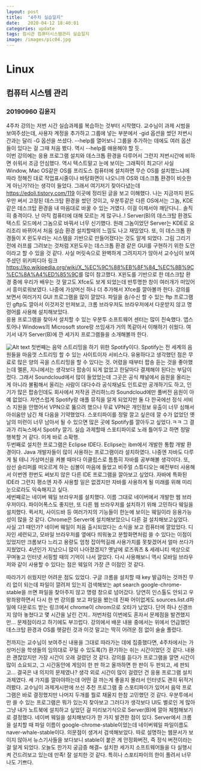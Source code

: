 ```yaml
---
layout: post
title:  "4주차 실습일지"
date:   2020-04-12 18:40:01
categories: update
tags: 컴시관 컴퓨터시스템관리 실습일지
image: /images/pic04.jpg
---
```

# Linux
## 컴퓨터 시스템 관리
### 20190960 김윤지

4주차 강의는 저번 시간 실습과제를 복습하는 것부터 시작했다. 교수님이 과제 시범을 보여주셨는데, 사용자 계정을 추가하고 그룹에 넣는 부분에서 -gid 옵션을 썼던 저번시간과는 달리 -G 옵션을 쓰셨다. --help를 열어보니 그룹을 추가하는 데에도 여러 옵션들이 있다는 걸 그때 처음 봤다. 역시 --help를 애용해야 할 듯..    
이번 강의에는 응용 프로그램 설치와 데스크톱 환경을 다루어서 그런지 저번시간에 비하면 쉬워서 조금 안심했다. 역시 텍스트말고 눈에 보이는 그래픽이 최고다! 사실 Window, Mac OS같은 OS를 프리도스 컴퓨터에 설치하면 무슨 OS를 설치했느냐에 따라 정해진 대로 작업표시줄이나 바탕화면이 나오니까 OS와 데스크톱 환경이 비슷한 게 아닌가?라는 생각이 들었다. 그래서 여기저기 찾아다녔는데 <https://edoli.tistory.com/119> 이곳에 정리된 글을 보고 이해했다. 나는 지금까지 윈도우만 써서 고정된 데스크탑 환경을 썼던 것이고, 우분투같은 다른 OS에서는 그놈, KDE같은 데스크탑 환경을 내 마음대로 바꿀 수 있는 거였다. 이걸 이제서야 깨닫다니.. 솔직히 충격이다. 난 아직 컴퓨터에 대해 모르는 게 많구나..! Server(B)의 데스크탑 환경도 텍스트 모드에서 그놈으로 바꿔서 너무 신기했다. 원래 그놈이었던 Server는 KDE로 요리조리 바뀌어서 처음 실습 환경 설치할때의 느낌도 나고 재밌었다. 또, 이 데스크톱 환경들이 X 윈도우라는 시스템을 기반으로 만들어졌다는 것도 알게 되었다. 그림 그리기 전에 러프를 그려보는 것처럼 X윈도우는 데스크톱 환경 같은 GUI를 구현하기 위한 도안이라고 할 수 있을 것 같다. 사실 머릿속으로 완벽하게 그려지지가 않아서 교수님이 보여주셨던 위키피디아 링크<https://ko.wikipedia.org/wiki/X_%EC%9C%88%EB%8F%84_%EC%8B%9C%EC%8A%A4%ED%85%9C>를 많이 참고했다. X윈도를 기반으로 한 데스크탑 환경 중에 우리가 배우는 것 말고도 Xfce도 보게 되었는데 반투명한 창이 여러개가 떠있어서 흥미로워보였다. 나중에 가상머신 하나 더 추가해서 Xfce를 깔아볼까 한다. 강의를 보면서 여러가지 GUI 프로그램을 많이 깔았다. 파일을 송/수신 할 수 있는 ftp 프로그램인 gftp도 깔아서 이것저것 만져보고, 크롬 브라우저도 브라우저에서 다운받지 않고 명령어를 사용해 설치해보았다.     
응용 프로그램을 찾아서 설치할 수 있는 우분투 소프트웨어 센터는 많이 친숙했다. 앱스토어나 Windows의 Microsoft store랑 쓰임새가 거의 똑같아서 이해하기 쉬웠다. 여기서 내가 Server(B)에 깐 세가지 프로그램들을 소개해볼까 한다.      
             
![Alt text](objectio.github.io/images/cap1.JPG)
첫번째는 음악 스트리밍을 하기 위한 Spotify이다. Spotify는 전 세계의 음원들을 마음껏 스트리밍 할 수 있는 사이트이자 서비스다. 유용하다고 생각했던 점은 무료로 많은 양의 곡을 스트리밍을 할 수 있다는 것. 어렸을 때부터 팝송 듣는 것을 좋아했는데 멜론, 지니에서는 생각보다 팝송이 되게 없었고 한달마다 결제해야 된다는 부담이 컸다. 그래서 Soundcloud에서 많이 들었었는데 그곳은 공식 채널에서 음원을 올리는 게 아니라 불펌해서 올리는 사람이 대다수라 공식채널도 인트로만 공개하기도 하고, 인기가 많은 팝송인데도 회사에서 저작권 관리하느라 Soundcloud에만 풀버전 음원이 아예 없었다. 자연스럽게 Spotify랑 애플 뮤직을 알게 되었지만 둘 다 한국에선 정식 서비스 지원을 안했어서 VPN으로 뚫으려 했으나 무료 VPN은 개인정보 유출이 너무 심해서 아쉬움만 남긴 채 다음을 기약했었다. 스포티파이를 정말 깔고 싶은데 깔 수가 없었던 옛날의 미련이 너무 남아서 될 수 있으면 많은 곳에 Spotify를 깔아두고 싶었다.ㅋㅋ 그 결과가 리눅스에서 Spotify 깔기. 실습 과제할때 스포티파이로 노래 틀어두고 하면 정말 행복할 거 같다. 이게 바로 소확행.     
두번째로 설치한 프로그램은 Eclipse IDE다. Eclipse는 ibm에서 개발한 통합 개발 환경이다. Java 개발자들이 많이 사용하는 프로그램이라 설치하였다. 나중엔 자바도 다루게 될 테니 가상머신을 켜볼 때마다 이클립스로 틈틈히 자바를 공부해볼 생각이다. 또, 삼선 슬리퍼를 떠오르게 하는 심볼이 마음에 들었고 비주얼 스튜디오는 예전부터 사용해서 이번엔 한번도 써보지 않은 다른 IDE 프로그램을 깔아보고 싶었다. 자바에 특화된 IDE라 그런지 평소엔 자주 사용할 일은 없겠지만 자바를 사용하게 될 미래를 위해 미리 눈으로라도 익숙해지고 싶다.      
세번째로는 네이버 웨일 브라우저를 설치했다. 이름 그대로 네이버에서 개발한 웹 브라우저이다. 파이어폭스도 좋지만, 또 다른 웹 브라우저를 설치하기 위해 고민하다 웨일을 설치했다. 퀵서치, 사이드바 등 여러가지의 기능들이 한눈에 보이는 웨일이라 응용가능성이 많을 것 같다. Chrome은 Server에 설치해보았으니 다른 걸 설치해보고싶었다. 사실 고1 때인가? 네이버 웨일이 처음 출시되었다는 소식을 보고 컴퓨터에 깔았었다. 디자인 세련되고, 모바일 브라우저를 옆에다 띄워놓고 분할화면처럼 쓸 수 있다는 이점이 있었지만 크롬보다 느리고 용량도 엄청 잡아먹길래 사용가치를 못찾겠어서 얼마 쓰다가 지웠었다. 4년인가 지났으니 많이 나아졌겠지? 옛날에 로즈쿼츠 & 세레니티 색상으로 꾸며놓고 인터넷 서핑할 때의 기억이 나서 깔았다. 다시 사용해보니 역시 모바일 브라우저와 같이 사용할 수 있다는 점은 웨일의 가장 큰 이점인 것 같다.         
          
따라가기 쉬웠지만 어려운 점도 있었다. 구글 크롬을 설치할 때 key 발급하는 것까진 무리 없이 되는데 파일이 깔려져 있는지 검색해보는 apt search google-chrome-stable을 쓰면 파일을 찾아주지 않고 명령 창으로 넘어갔다. 당연히 인스톨도 안되고 우왕좌왕하면서 다시 한 번 강의를 보고 파일을 봤는데 진짜 어이없게도 sources.list.d파일에 다운로드 받는 링크에서 chrome이 chrom으로 오타가 났었다. 단어 하나 신경쓰지 않아 놓쳤다고 몇 시간을 날린 건지.. 저번처럼 이번에도 혼자서 문제점을 발견했지만... 문제점이라고 하기에도 부끄럽다. 강의에서 배운 내용 중에서는 위에서 언급했던 데스크탑 환경과 OS를 헷갈린 것과 이것 말고는 딱히 어려운 점 없이 술술 풀렸다.       
                
전까지는 교수님이 보여주신 내용을 그대로 따라가는 데에 집중했다면, 4주차에서는 가상머신을 학생들의 임의대로 꾸밀 수 있도록(?) 환기하는 쉬는 시간이었던 것 같다. 내용은 괜찮았지만 가장 시간이 오래 걸렸던 것 같다. 강의를 듣다가 프로그램을 깔면 시간이 많이 소요되고, 그 시간동안에 게임이 한 판 하고 올까하면 한 판이 두 판되고, 세 판되고... 결국은 내 의지의 문제였나? 생각 외로 시간이 많이 걸렸던 건 응용 프로그램 설치 과제였다. 세 가지를 깔아야하는데 어떤 걸 까는게 좋을지 몰라서 인터넷도 괜히 뒤적거려봤다. 교수님이 과제게시판에 쓰신 추천 프로그램 중 스포티파이가 있어서 음악 프로그램은 바로 결정했지만 나머지 두개를 뭘로 채울지 한참 고민했던 것 같다. 우분투에서만 쓸 수 있는 프로그램은 뭐가 있는지 찾아보고 그러다가 생각보다 UI도 별로인 게 많아 그냥 내가 노트북에 설치하고 싶었던 걸 미리보기식으로 Server(B)에 깔아 체험해보기로 결정했다. 네이버 웨일을 설치해보다가 한 가지 발견한 점이 있다. Server에서 크롬을 설치할 때 파일 이름이 google-chrome-stable이었는데 네이버웨일 파일이름도 naver-whale-stable이다. 의문점이 생겨서 검색해보았다. 따로 설명하는 웹문서가 보이지 않아서 뉴스기사들을 보다보니 stable이 붙은 게 안정화버전, 즉 정식 버전이라는 걸 알게 되었다. 오늘도 한가지 궁금증 해결~ 설치한 세가지 소프트웨어들을 다 실행시켜 건드려보고 있는데 만족! 잘 설치한 것 같다. 특히나 스포티파이의 한이 풀려서 너무나도 기쁘다.